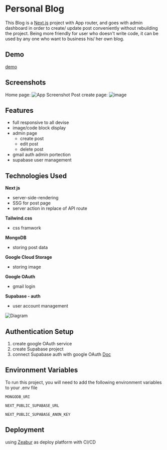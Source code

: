 # Personal Blog


This Blog is a [Next.js](https://nextjs.org/) project with App router, and goes with admin dashboard in order to create/ update post conveniently without rebuilding the project.
Being more friendly for user who doesn't write code, it can be used by any one who want to business his/ her own blog.

## Demo
[demo](https://zijasonblog.zeabur.app)

## Screenshots
Home page:
![App Screenshot](https://github.com/ZiJson/Blog/assets/108473055/ae9b01b9-9124-46f8-9af2-feb7598cde64)
Post create page:
![image](https://github.com/ZiJson/Blog/assets/108473055/7535f306-dc83-4b40-9aad-0e35933e761b)



## Features

- full responsive to all devise
- image/code block display
- admin page
    - create post
    - edit post
    - delete post
- gmail auth admin portection
- supabase user management



## Technologies Used

**Next js**
- server-side-rendering
- SSG for post page
- server action in replace of API route

  
**Tailwind.css**
- css framwork


**MongoDB**
- storing post data

**Google Cloud Storage**
- storing image
  
**Google OAuth**
- gmail login
  
**Supabase - auth**
- user account management

![Diagram](https://i.ibb.co/Y882dVN/diagram-export-11-19-2023-6-27-56-PM.png)


## Authentication Setup

1. create google OAuth service
2. create Supabase project
3. connect Supabase auth with google OAuth [Doc](https://supabase.com/docs/guides/auth/social-login/auth-google)
## Environment Variables

To run this project, you will need to add the following environment variables to your .env file

`MONGODB_URI`

`NEXT_PUBLIC_SUPABASE_URL`

`NEXT_PUBLIC_SUPABASE_ANON_KEY`


## Deployment

using [Zeabur](https://dash.zeabur.com/) as deploy platform with CI/CD 

